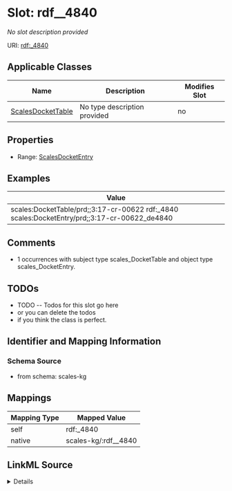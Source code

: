 

# Slot: rdf__4840


_No slot description provided_





URI: [rdf:_4840](http://www.w3.org/1999/02/22-rdf-syntax-ns#_4840)



<!-- no inheritance hierarchy -->





## Applicable Classes

| Name | Description | Modifies Slot |
| --- | --- | --- |
| [ScalesDocketTable](../classes/ScalesDocketTable.md) | No type description provided |  no  |







## Properties

* Range: [ScalesDocketEntry](../classes/ScalesDocketEntry.md)






## Examples

| Value |
| --- |
| scales:DocketTable/prd;;3:17-cr-00622 rdf:_4840 scales:DocketEntry/prd;;3:17-cr-00622_de4840 |

## Comments

* 1 occurrences with subject type scales_DocketTable and object type scales_DocketEntry.

## TODOs

* TODO -- Todos for this slot go here
* or you can delete the todos
* if you think the class is perfect.

## Identifier and Mapping Information







### Schema Source


* from schema: scales-kg




## Mappings

| Mapping Type | Mapped Value |
| ---  | ---  |
| self | rdf:_4840 |
| native | scales-kg/:rdf__4840 |




## LinkML Source

<details>
```yaml
name: rdf__4840
description: No slot description provided
todos:
- TODO -- Todos for this slot go here
- or you can delete the todos
- if you think the class is perfect.
comments:
- 1 occurrences with subject type scales_DocketTable and object type scales_DocketEntry.
examples:
- value: scales:DocketTable/prd;;3:17-cr-00622 rdf:_4840 scales:DocketEntry/prd;;3:17-cr-00622_de4840
from_schema: scales-kg
rank: 1000
slot_uri: rdf:_4840
alias: rdf__4840
domain_of:
- scales_DocketTable
range: scales_DocketEntry

```
</details>